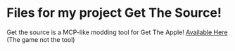 # Files for my project Get The Source!

Get the source is a MCP-like modding tool for Get The Apple! [Available Here](https://creativeintor.neocities.org/GetTheApple.html) (The game not the tool)
